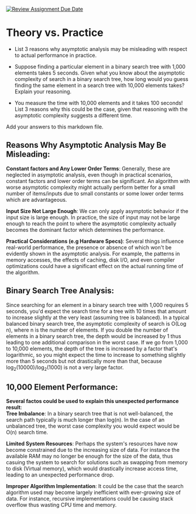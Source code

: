 [![Review Assignment Due Date](https://classroom.github.com/assets/deadline-readme-button-24ddc0f5d75046c5622901739e7c5dd533143b0c8e959d652212380cedb1ea36.svg)](https://classroom.github.com/a/FgMJElkj)
# Theory vs. Practice

- List 3 reasons why asymptotic analysis may be misleading with respect to
  actual performance in practice.

- Suppose finding a particular element in a binary search tree with 1,000
  elements takes 5 seconds. Given what you know about the asymptotic complexity
  of search in a binary search tree, how long would you guess finding the same
  element in a search tree with 10,000 elements takes? Explain your reasoning.

- You measure the time with 10,000 elements and it takes 100 seconds! List 3
  reasons why this could be the case, given that reasoning with the asymptotic
  complexity suggests a different time.

Add your answers to this markdown file.

## Reasons Why Asymptotic Analysis May Be Misleading:<br />
**Constant factors and Any Lower Order Terms**: Generally, these are neglected in asymptotic analysis, even though in practical scenarios, constant factors and lower order terms can be significant. An algorithm with worse asymptotic complexity might actually perform better for a small number of items/inputs due to small constants or some lower order terms which are advantageous.<br />

**Input Size Not Large Enough**: We can only apply asymptotic behavior if the input size is large enough. In practice, the size of input may not be large enough to reach the point to where the asymptotic complexity actually becomes the dominant factor which determines the performance.<br />

**Practical Considerations (e.g Hardware Specs)**: Several things influence real-world performance, the presence or absence of which won't be evidently shown in the asymptotic analysis. For example, the patterns in memory accesses, the effects of caching, disk I/O, and even compiler optimizations could have a significant effect on the actual running time of the algorithm.<br />

## Binary Search Tree Analysis:<br />
Since searching for an element in a binary search tree with 1,000 requires 5 seconds, you'd expect the search time for a tree with 10 times that amount to increase slightly at the very least (assuming tree is balanced). In a typical balanced binary search tree, the asymptotic complexity of search is O(Log n), where n is the number of elements. If you double the number of elements in a binary search tree, the depth would be increased by 1 thus leading to one additional comparison in the worst case. If we go from 1,000 to 10,000 elements, the depth of the tree is increased by a factor that's logarithmic, so you might expect the time to increase to something slightly more than 5 seconds but not drastically more than that, because log<sub>2</sub>(10000)/log<sub>2</sub>(1000) is not a very large factor.<br />

## 10,000 Element Performance:<br />
**Several factos could be used to explain this unexpected performance result**:<br />
**Tree Imbalance**: In a binary search tree that is not well-balanced, the search path typically is much longer than log(n). In the case of an unbalanced tree, the worst case complexity you would expect would be O(n) search time.<br />

**Limited System Resources**: Perhaps the system's resources have now become constrained due to the increasing size of data. For instance the available RAM may no longer be enough for the size of the data, thus casuing the system to search for solutions such as swapping from memory to disk (Virtual memory), which would drastically increase access time, leading to an unexpected performance drop.<br />

**Improper Algorithm Implementation**: It could be the case that the search algorithm used may become largely inefficient with ever-growing size of data. For instance, recursive implementations could be causing stack overflow thus wasting CPU time and memory.<br />



